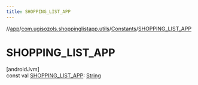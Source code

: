 ```yaml
---
title: SHOPPING_LIST_APP
---
```

//[app](../../../index.html)/[com.ugisozols.shoppinglistapp.utils](../index.html)/[Constants](index.html)/[SHOPPING_LIST_APP](-s-h-o-p-p-i-n-g_-l-i-s-t_-a-p-p.html)



# SHOPPING_LIST_APP



[androidJvm]\
const val [SHOPPING_LIST_APP](-s-h-o-p-p-i-n-g_-l-i-s-t_-a-p-p.html): [String](https://kotlinlang.org/api/latest/jvm/stdlib/kotlin/-string/index.html)




